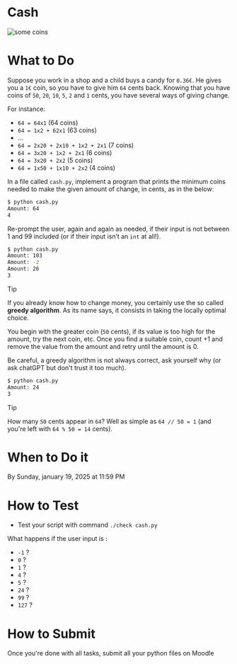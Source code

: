 # Cash

![some coins](https://4.bp.blogspot.com/-H754wB9V3kA/UnAmo0rfwUI/AAAAAAAACbI/TWQineE6nvw/s400/eurocoins.png)

# What to Do

Suppose you work in a shop and a child buys a candy for `0.36€`.
He gives you a `1€` coin, so you have to give him `64` cents back. 
Knowing that you have coins of `50`, `20`, `10`, `5`, `2` and `1` cents, you have several ways of giving change.

For instance:
- `64 = 64x1` (64 coins)
- `64 = 1x2 + 62x1` (63 coins)
- ...
- `64 = 2x20 + 2x10 + 1x2 + 2x1` (7 coins)
- `64 = 3x20 + 1x2 + 2x1` (6 coins)
- `64 = 3x20 + 2x2` (5 coins)
- `64 = 1x50 + 1x10 + 2x2` (4 coins)

In a file called `cash.py`, implement a program that prints the minimum coins needed to make the given amount of change, in cents, as in the below:

```bash
$ python cash.py
Amount: 64
4
```

Re-prompt the user, again and again as needed, if their input is not between 1 and 99 included (or if their input isn’t an `int` at all!).

```bash
$ python cash.py
Amount: 103
Amount: -2
Amount: 26
3
```

> [!TIP]
> If you already know how to change money, you certainly use the so called **greedy algorithm**. 
> As its name says, it consists in taking the locally optimal choice.
> 
> You begin with the greater coin (`50` cents), if its value is too high for the amount, try the next coin, etc. Once you find a suitable coin, count +1 and remove the value from the amount and retry until the amount is 0.
> 
> Be careful, a greedy algorithm is not always correct, ask yourself why (or ask chatGPT but don't trust it too much).

```bash
$ python cash.py
Amount: 24
3
```
> [!TIP]
> How many `50` cents appear in `64`? Well as simple as `64 // 50 = 1` (and you're left with `64 % 50 = 14` cents).

# When to Do it

By Sunday, january 19, 2025 at 11:59 PM

# How to Test

- Test your script with command `./check cash.py`

What happens if the user input is :
* `-1` ?
* `0` ?
* `1` ?
* `4` ?
* `5` ?
* `24` ?
* `99` ?
* `127` ?

# How to Submit

Once you're done with all tasks, submit all your python files on Moodle
